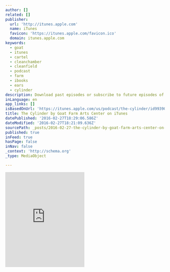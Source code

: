 ```yaml
---
author: []
related: []
publisher:
  url: 'http://itunes.apple.com'
  name: iTunes
  favicon: 'https://itunes.apple.com/favicon.ico'
  domain: itunes.apple.com
keywords:
  - goat
  - itunes
  - cartel
  - cleanchamber
  - cleanfield
  - podcast
  - farm
  - ibooks
  - ears
  - cylinder
description: Download past episodes or subscribe to future episodes of The Cylinder by Goat Farm Arts Center for free.
inLanguage: en
app_links: []
isBasedOnUrl: 'https://itunes.apple.com/us/podcast/the-cylinder/id993900894?mt=2&i=352992788'
title: The Cylinder by Goat Farm Arts Center on iTunes
datePublished: '2016-02-27T18:29:06.586Z'
dateModified: '2016-02-27T18:21:09.636Z'
sourcePath: _posts/2016-02-27-the-cylinder-by-goat-farm-arts-center-on-itunes.md
published: true
inFeed: true
hasPage: false
inNav: false
_context: 'http://schema.org'
_type: MediaObject

---
```

<iframe src="https://cdn.embedly.com/widgets/media.html?src=http%3A%2F%2Fwidgets.itunes.apple.com%2Fwidget.html%3Fc%3Dus%26brc%3DFFFFFF%26blc%3DFFFFFF%26trc%3DFFFFFF%26tlc%3DFFFFFF%26d%3D%26t%3D%26m%3Dsoftware%26e%3Dalbum%26w%3D250%26h%3D300%26ids%3D993900894%26wt%3Ddiscovery%26partnerId%3D%26affiliate_id%3D%26at%3D%26ct%3D&amp;url=https%3A%2F%2Fitunes.apple.com%2Fus%2Fpodcast%2Fthe-cylinder%2Fid993900894%3Fmt%3D2&amp;image=http%3A%2F%2Fis5.mzstatic.com%2Fimage%2Fthumb%2FMusic69%2Fv4%2Fd7%2F48%2F1b%2Fd7481bed-cdca-13c3-6309-f1fa0a06d2a9%2Fsource%2F1200x630bf.jpg&amp;key=b7d04c9b404c499eba89ee7072e1c4f7&amp;type=text%2Fhtml&amp;schema=apple" width="250" height="300" scrolling="no" frameborder="0" allowfullscreen="allowfullscreen" style=""></iframe>
